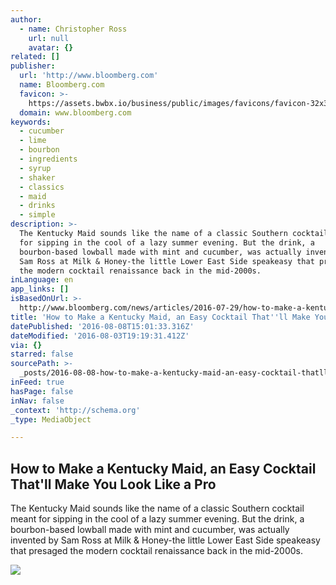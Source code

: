 ```yaml
---
author:
  - name: Christopher Ross
    url: null
    avatar: {}
related: []
publisher:
  url: 'http://www.bloomberg.com'
  name: Bloomberg.com
  favicon: >-
    https://assets.bwbx.io/business/public/images/favicons/favicon-32x32-d2b81a9373.png
  domain: www.bloomberg.com
keywords:
  - cucumber
  - lime
  - bourbon
  - ingredients
  - syrup
  - shaker
  - classics
  - maid
  - drinks
  - simple
description: >-
  The Kentucky Maid sounds like the name of a classic Southern cocktail meant
  for sipping in the cool of a lazy summer evening. But the drink, a
  bourbon-based lowball made with mint and cucumber, was actually invented by
  Sam Ross at Milk & Honey-the little Lower East Side speakeasy that presaged
  the modern cocktail renaissance back in the mid-2000s.
inLanguage: en
app_links: []
isBasedOnUrl: >-
  http://www.bloomberg.com/news/articles/2016-07-29/how-to-make-a-kentucky-maid-cocktail-recipe
title: 'How to Make a Kentucky Maid, an Easy Cocktail That''ll Make You Look Like a Pro'
datePublished: '2016-08-08T15:01:33.316Z'
dateModified: '2016-08-03T19:19:31.412Z'
via: {}
starred: false
sourcePath: >-
  _posts/2016-08-08-how-to-make-a-kentucky-maid-an-easy-cocktail-thatll-make-y.md
inFeed: true
hasPage: false
inNav: false
_context: 'http://schema.org'
_type: MediaObject

---
```

<article style=""><h1>How to Make a Kentucky Maid, an Easy Cocktail That'll Make You Look Like a Pro</h1><p>The Kentucky Maid sounds like the name of a classic Southern cocktail meant for sipping in the cool of a lazy summer evening. But the drink, a bourbon-based lowball made with mint and cucumber, was actually invented by Sam Ross at Milk &amp; Honey-the little Lower East Side speakeasy that presaged the modern cocktail renaissance back in the mid-2000s.</p><img src="https://assets.bwbx.io/images/users/iqjWHBFdfxIU/igcg_X6YHljs/v0/-1x-1.jpg" /></article>
